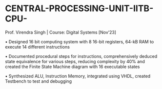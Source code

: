 # CENTRAL-PROCESSING-UNIT-IITB-CPU-
Prof. Virendra Singh | Course: Digital Systems            [Nov’23]

• Designed 16 bit computing system with 8 16-bit registers, 64-kB RAM to execute 14 different instructions

• Documented procedural steps for instructions, comprehensively deduced state equivalence for various steps,
reducing complexity by 40% and created the Finite State Machine diagram with 16 executable states

• Synthesized ALU, Instruction Memory, integrated using VHDL, created Testbench to test and debugging
